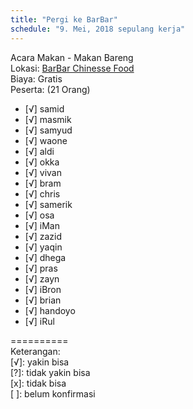 ```yaml
---
title: "Pergi ke BarBar"
schedule: "9. Mei, 2018 sepulang kerja"
---
```


Acara Makan - Makan Bareng     
Lokasi: [BarBar Chinesse Food](https://goo.gl/maps/JKivmu9bBhk)    
Biaya: Gratis     
Peserta: (21 Orang)    
- [√] samid    
- [√] masmik    
- [√] samyud    
- [√] waone    
- [√] aldi    
- [√] okka    
- [√] vivan    
- [√] bram    
- [√] chris    
- [√] samerik    
- [√] osa    
- [√] iMan    
- [√] zazid    
- [√] yaqin    
- [√] dhega    
- [√] pras    
- [√] zayn    
- [√] iBron    
- [√] brian    
- [√] handoyo    
- [√] iRul    

==========    
Keterangan:    
[√]: yakin bisa    
[?]: tidak yakin bisa    
[x]: tidak bisa    
[ ]: belum konfirmasi    
